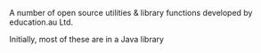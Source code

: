 A number of open source utilities & library functions developed by education.au Ltd.

Initially, most of these are in a Java library